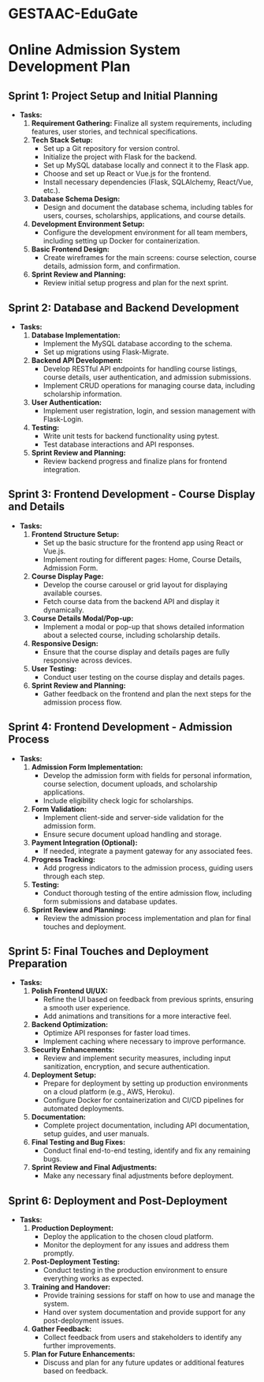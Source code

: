 # GESTAAC-EduGate
# Online Admission System Development Plan

## Sprint 1: Project Setup and Initial Planning
- **Tasks:**
  1. **Requirement Gathering:** Finalize all system requirements, including features, user stories, and technical specifications.
  2. **Tech Stack Setup:**
     - Set up a Git repository for version control.
     - Initialize the project with Flask for the backend.
     - Set up MySQL database locally and connect it to the Flask app.
     - Choose and set up React or Vue.js for the frontend.
     - Install necessary dependencies (Flask, SQLAlchemy, React/Vue, etc.).
  3. **Database Schema Design:**
     - Design and document the database schema, including tables for users, courses, scholarships, applications, and course details.
  4. **Development Environment Setup:**
     - Configure the development environment for all team members, including setting up Docker for containerization.
  5. **Basic Frontend Design:**
     - Create wireframes for the main screens: course selection, course details, admission form, and confirmation.
  6. **Sprint Review and Planning:** 
     - Review initial setup progress and plan for the next sprint.

## Sprint 2: Database and Backend Development
- **Tasks:**
  1. **Database Implementation:**
     - Implement the MySQL database according to the schema.
     - Set up migrations using Flask-Migrate.
  2. **Backend API Development:**
     - Develop RESTful API endpoints for handling course listings, course details, user authentication, and admission submissions.
     - Implement CRUD operations for managing course data, including scholarship information.
  3. **User Authentication:** 
     - Implement user registration, login, and session management with Flask-Login.
  4. **Testing:**
     - Write unit tests for backend functionality using pytest.
     - Test database interactions and API responses.
  5. **Sprint Review and Planning:** 
     - Review backend progress and finalize plans for frontend integration.

## Sprint 3: Frontend Development - Course Display and Details
- **Tasks:**
  1. **Frontend Structure Setup:**
     - Set up the basic structure for the frontend app using React or Vue.js.
     - Implement routing for different pages: Home, Course Details, Admission Form.
  2. **Course Display Page:**
     - Develop the course carousel or grid layout for displaying available courses.
     - Fetch course data from the backend API and display it dynamically.
  3. **Course Details Modal/Pop-up:**
     - Implement a modal or pop-up that shows detailed information about a selected course, including scholarship details.
  4. **Responsive Design:** 
     - Ensure that the course display and details pages are fully responsive across devices.
  5. **User Testing:**
     - Conduct user testing on the course display and details pages.
  6. **Sprint Review and Planning:** 
     - Gather feedback on the frontend and plan the next steps for the admission process flow.

## Sprint 4: Frontend Development - Admission Process
- **Tasks:**
  1. **Admission Form Implementation:**
     - Develop the admission form with fields for personal information, course selection, document uploads, and scholarship applications.
     - Include eligibility check logic for scholarships.
  2. **Form Validation:**
     - Implement client-side and server-side validation for the admission form.
     - Ensure secure document upload handling and storage.
  3. **Payment Integration (Optional):**
     - If needed, integrate a payment gateway for any associated fees.
  4. **Progress Tracking:**
     - Add progress indicators to the admission process, guiding users through each step.
  5. **Testing:**
     - Conduct thorough testing of the entire admission flow, including form submissions and database updates.
  6. **Sprint Review and Planning:** 
     - Review the admission process implementation and plan for final touches and deployment.

## Sprint 5: Final Touches and Deployment Preparation
- **Tasks:**
  1. **Polish Frontend UI/UX:**
     - Refine the UI based on feedback from previous sprints, ensuring a smooth user experience.
     - Add animations and transitions for a more interactive feel.
  2. **Backend Optimization:**
     - Optimize API responses for faster load times.
     - Implement caching where necessary to improve performance.
  3. **Security Enhancements:**
     - Review and implement security measures, including input sanitization, encryption, and secure authentication.
  4. **Deployment Setup:**
     - Prepare for deployment by setting up production environments on a cloud platform (e.g., AWS, Heroku).
     - Configure Docker for containerization and CI/CD pipelines for automated deployments.
  5. **Documentation:**
     - Complete project documentation, including API documentation, setup guides, and user manuals.
  6. **Final Testing and Bug Fixes:**
     - Conduct final end-to-end testing, identify and fix any remaining bugs.
  7. **Sprint Review and Final Adjustments:** 
     - Make any necessary final adjustments before deployment.

## Sprint 6: Deployment and Post-Deployment
- **Tasks:**
  1. **Production Deployment:**
     - Deploy the application to the chosen cloud platform.
     - Monitor the deployment for any issues and address them promptly.
  2. **Post-Deployment Testing:**
     - Conduct testing in the production environment to ensure everything works as expected.
  3. **Training and Handover:**
     - Provide training sessions for staff on how to use and manage the system.
     - Hand over system documentation and provide support for any post-deployment issues.
  4. **Gather Feedback:**
     - Collect feedback from users and stakeholders to identify any further improvements.
  5. **Plan for Future Enhancements:**
     - Discuss and plan for any future updates or additional features based on feedback.
